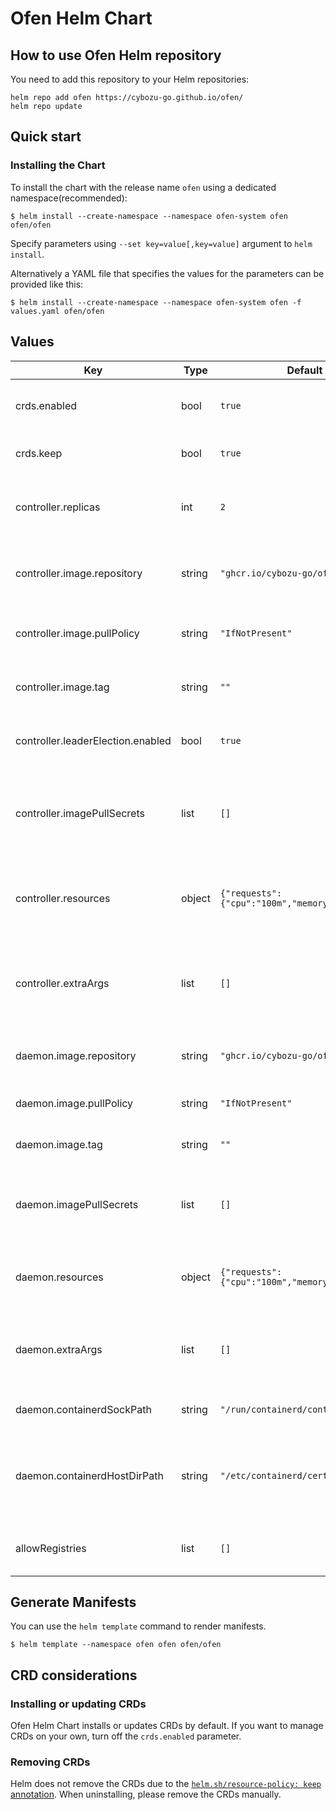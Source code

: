 # Ofen Helm Chart

## How to use Ofen Helm repository

You need to add this repository to your Helm repositories:

```console
helm repo add ofen https://cybozu-go.github.io/ofen/
helm repo update
```

## Quick start

### Installing the Chart

To install the chart with the release name `ofen` using a dedicated namespace(recommended):

```console
$ helm install --create-namespace --namespace ofen-system ofen ofen/ofen
```

Specify parameters using `--set key=value[,key=value]` argument to `helm install`.

Alternatively a YAML file that specifies the values for the parameters can be provided like this:

```console
$ helm install --create-namespace --namespace ofen-system ofen -f values.yaml ofen/ofen
```

## Values

| Key                               | Type   | Default                                       | Description                                                                        |
| --------------------------------- | ------ | --------------------------------------------- | ---------------------------------------------------------------------------------- |
| crds.enabled                      | bool   | `true`                                        | Install and update CRDs as part of the Helm chart.                                 |
| crds.keep                         | bool   | `true`                                        | Keep existing CRDs during uninstallation.                                          |
| controller.replicas               | int    | `2`                                           | Number of replicas for the ofen-controller Deployment.                             |
| controller.image.repository       | string | `"ghcr.io/cybozu-go/ofen"`                    | ofen-controller image repository to use.                                           |
| controller.image.pullPolicy       | string | `"IfNotPresent"`                              | ofen-controller image pull policy.                                                 |
| controller.image.tag              | string | `""`                                          | ofen-controller image tag to use.                                                  |
| controller.leaderElection.enabled | bool   | `true`                                        | Enable leader election for the ofen-controller.                                    |
| controller.imagePullSecrets       | list   | `[]`                                          | Secrets for pulling the ofen-controller image from a private repository.           |
| controller.resources              | object | `{"requests":{"cpu":"100m","memory":"20Mi"}}` | Resource requests and limits for the ofen-controller Deployment.                   |
| controller.extraArgs              | list   | `[]`                                          | Additional command line arguments to pass to the ofen-controller binary.           |
| daemon.image.repository           | string | `"ghcr.io/cybozu-go/ofend"`                   | ofen-daemon image repository to use.                                               |
| daemon.image.pullPolicy           | string | `"IfNotPresent"`                              | ofen-daemon image pull policy.                                                     |
| daemon.image.tag                  | string | `""`                                          | ofen-daemon image tag to use.                                                      |
| daemon.imagePullSecrets           | list   | `[]`                                          | Secrets for pulling the ofen-daemon image from a private repository.               |
| daemon.resources                  | object | `{"requests":{"cpu":"100m","memory":"20Mi"}}` | Resource requests and limits for the ofen-daemon DaemonSet.                        |
| daemon.extraArgs                  | list   | `[]`                                          | Additional command line arguments to pass to the ofen-daemon binary.               |
| daemon.containerdSockPath         | string | `"/run/containerd/containerd.sock"`           | Path to the containerd socket.                                                     |
| daemon.containerdHostDirPath      | string | `"/etc/containerd/certs.d"`                   | Path to the host directory where containerd certificate configurations are stored. |
| allowRegistries                   | list   | `[]`                                          | Allow pulling images from some registries.                                         |

## Generate Manifests

You can use the `helm template` command to render manifests.

```console
$ helm template --namespace ofen ofen ofen/ofen
```

## CRD considerations

### Installing or updating CRDs

Ofen Helm Chart installs or updates CRDs by default. If you want to manage CRDs on your own, turn off the `crds.enabled` parameter.

### Removing CRDs

Helm does not remove the CRDs due to the [`helm.sh/resource-policy: keep` annotation](https://helm.sh/docs/howto/charts_tips_and_tricks/#tell-helm-not-to-uninstall-a-resource).
When uninstalling, please remove the CRDs manually.
